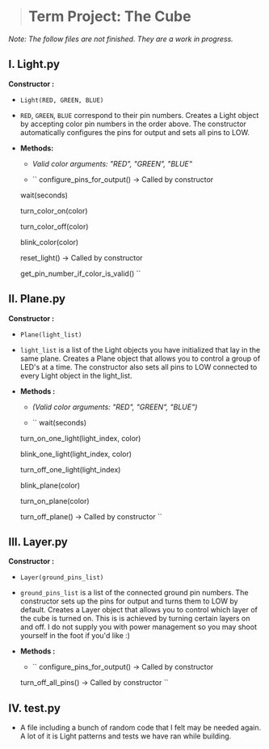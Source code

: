 ﻿


># Term Project: The Cube
*Note: The follow files are not finished. They are a work
      in progress.*
      
## I. Light.py
**Constructor :**
 -  ``
  Light(RED, GREEN, BLUE)
  ``
   
 - `RED`, `GREEN`, `BLUE` correspond to their pin numbers.
      Creates a Light object by accepting color pin
      numbers in the order above. The constructor
      automatically configures the pins for output
      and sets all pins to LOW.

- **Methods:**
	- *Valid color arguments: "RED", "GREEN", "BLUE"*
 
	 - ``
    configure_pins_for_output() -> Called by constructor
    
    wait(seconds)
    
    turn_color_on(color)
    
    turn_color_off(color)
    
    blink_color(color)
    
    reset_light() -> Called by constructor
    
    get_pin_number_if_color_is_valid()
    ``

## II. Plane.py
**Constructor :**
- ``
  Plane(light_list)  
  ``
	
- `light_list` is a list of the Light objects you
      have initialized that lay in the same plane.
      Creates a Plane object that allows you to
      control a group of LED's at a time. The constructor
      also sets all pins to LOW connected to every Light
      object in the light_list.

 - **Methods :**
    - *(Valid color arguments: "RED", "GREEN", "BLUE")*
    
    - `` 
    wait(seconds)
    
    turn_on_one_light(light_index, color)
    
    blink_one_light(light_index, color)
    
    turn_off_one_light(light_index)
    
    blink_plane(color)
    
    turn_on_plane(color)
    
    turn_off_plane() -> Called by constructor
    ``

## III. Layer.py
 **Constructor :**
 - ``
  Layer(ground_pins_list)  
  ``
    
  - `ground_pins_list` is a list of the connected ground
      pin numbers. The constructor sets up the pins for output
      and turns them to LOW by default. Creates a Layer object
      that allows you to control which layer of the cube is turned
      on. This is is achieved by turning certain layers on and
      off. I do not supply you with power management so you
      may shoot yourself in the foot if you'd like :)

 - **Methods :**
   
   - ``
    	configure_pins_for_output() -> Called by constructor
    	
	turn_off_all_pins() -> Called by constructor
    ``

## IV. test.py
  * A file including a bunch of random code that I felt
    may be needed again. A lot of it is Light patterns and
    tests we have ran while building.

